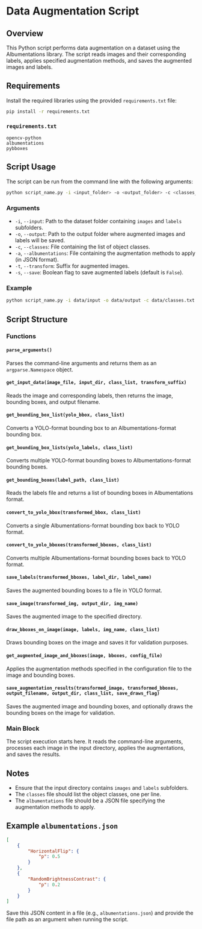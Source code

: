 # Data Augmentation Script

## Overview

This Python script performs data augmentation on a dataset using the Albumentations library. The script reads images and their corresponding labels, applies specified augmentation methods, and saves the augmented images and labels.

## Requirements

Install the required libraries using the provided `requirements.txt` file:

```bash
pip install -r requirements.txt
```

### `requirements.txt`

```
opencv-python
albumentations
pybboxes
```

## Script Usage

The script can be run from the command line with the following arguments:

```bash
python script_name.py -i <input_folder> -o <output_folder> -c <classes_file> -a <albumentations_file> -t <transform_suffix> [-s <save_flag>]
```

### Arguments

- `-i`, `--input`: Path to the dataset folder containing `images` and `labels` subfolders.
- `-o`, `--output`: Path to the output folder where augmented images and labels will be saved.
- `-c`, `--classes`: File containing the list of object classes.
- `-a`, `--albumentations`: File containing the augmentation methods to apply (in JSON format).
- `-t`, `--transform`: Suffix for augmented images.
- `-s`, `--save`: Boolean flag to save augmented labels (default is `False`).

### Example

```bash
python script_name.py -i data/input -o data/output -c data/classes.txt -a data/albumentations.json -t aug -s True
```

## Script Structure

### Functions

#### `parse_arguments()`

Parses the command-line arguments and returns them as an `argparse.Namespace` object.

#### `get_input_data(image_file, input_dir, class_list, transform_suffix)`

Reads the image and corresponding labels, then returns the image, bounding boxes, and output filename.

#### `get_bounding_box_list(yolo_bbox, class_list)`

Converts a YOLO-format bounding box to an Albumentations-format bounding box.

#### `get_bounding_box_lists(yolo_labels, class_list)`

Converts multiple YOLO-format bounding boxes to Albumentations-format bounding boxes.

#### `get_bounding_boxes(label_path, class_list)`

Reads the labels file and returns a list of bounding boxes in Albumentations format.

#### `convert_to_yolo_bbox(transformed_bbox, class_list)`

Converts a single Albumentations-format bounding box back to YOLO format.

#### `convert_to_yolo_bboxes(transformed_bboxes, class_list)`

Converts multiple Albumentations-format bounding boxes back to YOLO format.

#### `save_labels(transformed_bboxes, label_dir, label_name)`

Saves the augmented bounding boxes to a file in YOLO format.

#### `save_image(transformed_img, output_dir, img_name)`

Saves the augmented image to the specified directory.

#### `draw_bboxes_on_image(image, labels, img_name, class_list)`

Draws bounding boxes on the image and saves it for validation purposes.

#### `get_augmented_image_and_bboxes(image, bboxes, config_file)`

Applies the augmentation methods specified in the configuration file to the image and bounding boxes.

#### `save_augmentation_results(transformed_image, transformed_bboxes, output_filename, output_dir, class_list, save_draws_flag)`

Saves the augmented image and bounding boxes, and optionally draws the bounding boxes on the image for validation.

### Main Block

The script execution starts here. It reads the command-line arguments, processes each image in the input directory, applies the augmentations, and saves the results.

## Notes

- Ensure that the input directory contains `images` and `labels` subfolders.
- The `classes` file should list the object classes, one per line.
- The `albumentations` file should be a JSON file specifying the augmentation methods to apply.

## Example `albumentations.json`

```json
[
    {
        "HorizontalFlip": {
            "p": 0.5
        }
    },
    {
        "RandomBrightnessContrast": {
            "p": 0.2
        }
    }
]
```

Save this JSON content in a file (e.g., `albumentations.json`) and provide the file path as an argument when running the script.